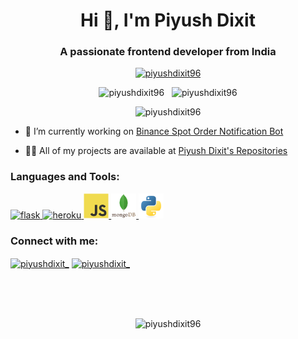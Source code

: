 <h1 align="center">Hi 👋, I'm Piyush Dixit</h1>
<h3 align="center">A passionate frontend developer from India</h3>


<p align="center"><a href="https://github.com/ryo-ma/github-profile-trophy"><img src="https://github-profile-trophy.vercel.app/?username=piyushdixit96" alt="piyushdixit96" /></a> </p>

<p align="center"><img src="https://github-readme-stats.vercel.app/api?username=piyushdixit96" alt="piyushdixit96" />&nbsp;&nbsp;
<img src="https://github-readme-stats.vercel.app/api?username=piyushdixit96" alt="piyushdixit96" /></p>
<p align="center"><img src="https://github-readme-stats.vercel.app/api/top-langs?username=piyushdixit96&show_icons=true&locale=en&layout=compact" alt="piyushdixit96" /></p>

- 🔭 I’m currently working on [Binance Spot Order Notification Bot](https://github.com/PiyushDixit96/binance-spot-order-notification-heroku)

- 👨‍💻 All of my projects are available at [Piyush Dixit's Repositories](https://github.com/PiyushDixit96?tab=repositories)

<h3 align="left">Languages and Tools:</h3>
<p align="left"> <a href="https://flask.palletsprojects.com/" target="_blank" rel="noreferrer"> <img src="https://www.vectorlogo.zone/logos/pocoo_flask/pocoo_flask-icon.svg" alt="flask" width="40" height="40"/> </a> <a href="https://heroku.com" target="_blank" rel="noreferrer"> <img src="https://www.vectorlogo.zone/logos/heroku/heroku-icon.svg" alt="heroku" width="40" height="40"/> </a> <a href="https://developer.mozilla.org/en-US/docs/Web/JavaScript" target="_blank" rel="noreferrer"> <img src="https://raw.githubusercontent.com/devicons/devicon/master/icons/javascript/javascript-original.svg" alt="javascript" width="40" height="40"/> </a> <a href="https://www.mongodb.com/" target="_blank" rel="noreferrer"> <img src="https://raw.githubusercontent.com/devicons/devicon/master/icons/mongodb/mongodb-original-wordmark.svg" alt="mongodb" width="40" height="40"/> </a> <a href="https://www.python.org" target="_blank" rel="noreferrer"> <img src="https://raw.githubusercontent.com/devicons/devicon/master/icons/python/python-original.svg" alt="python" width="40" height="40"/> </a> </p>


<h3 align="left">Connect with me:</h3>
<p align="left">
<a href="https://twitter.com/piyushdixit_" target="blank"><img align="center" src="https://raw.githubusercontent.com/rahuldkjain/github-profile-readme-generator/master/src/images/icons/Social/twitter.svg" alt="piyushdixit_" height="30" width="40" /></a>
<a href="https://t.me/Killer_PD" target="blank"><img align="center" src="https://img.icons8.com/fluency/48/undefined/telegram-app.png" alt="piyushdixit_" height="30" width="40" /></a>
</p>
<br><br><br>





<p align="center"> <img src="https://komarev.com/ghpvc/?username=piyushdixit96&label=Profile%20views&color=0e75b6&style=flat" alt="piyushdixit96" /> </p>

